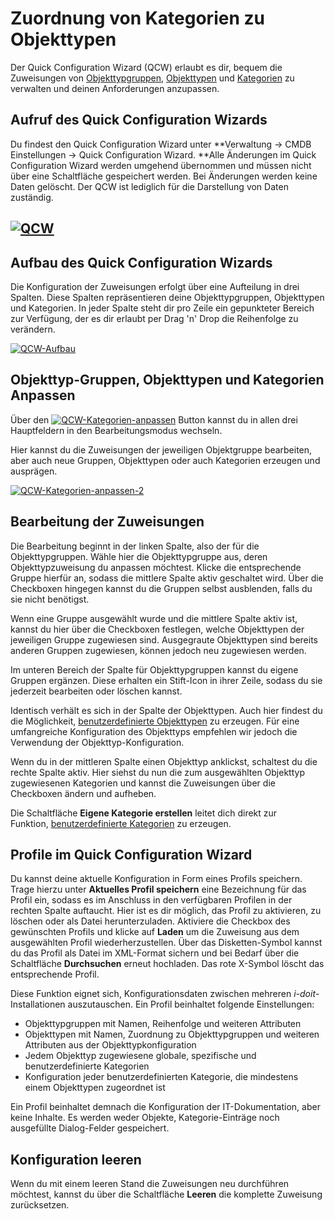 # Zuordnung von Kategorien zu Objekttypen

Der Quick Configuration Wizard (QCW) erlaubt es dir, bequem die Zuweisungen von [Objekttypgruppen](../glossar.md), [Objekttypen](../glossar.md) und [Kategorien](../glossar.md) zu verwalten und deinen Anforderungen anzupassen.

Aufruf des Quick Configuration Wizards
--------------------------------------

Du findest den Quick Configuration Wizard unter **Verwaltung → CMDB Einstellungen → Quick Configuration Wizard. **Alle Änderungen im Quick Configuration Wizard werden umgehend übernommen und müssen nicht über eine Schaltfläche gespeichert werden. Bei Änderungen werden keine Daten gelöscht. Der QCW ist lediglich für die Darstellung von Daten zuständig.

[![QCW](../assets/images/grundlagen/zuordnung-von-kategorien-zu-objekttypen/1-zko.png)](../assets/images/grundlagen/zuordnung-von-kategorien-zu-objekttypen/1-zko.png)
------------------------------------------------------------------------------------------------------------

Aufbau des Quick Configuration Wizards
--------------------------------------

Die Konfiguration der Zuweisungen erfolgt über eine Aufteilung in drei Spalten. Diese Spalten repräsentieren deine Objekttypgruppen, Objekttypen und Kategorien. In jeder Spalte steht dir pro Zeile ein gepunkteter Bereich zur Verfügung, der es dir erlaubt per Drag 'n' Drop die Reihenfolge zu verändern.

[![QCW-Aufbau](../assets/images/grundlagen/zuordnung-von-kategorien-zu-objekttypen/2-zko.png)](../assets/images/grundlagen/zuordnung-von-kategorien-zu-objekttypen/2-zko.png)

  

Objekttyp-Gruppen, Objekttypen und Kategorien Anpassen
------------------------------------------------------

Über den [![QCW-Kategorien-anpassen](../assets/images/grundlagen/zuordnung-von-kategorien-zu-objekttypen/3-zko.png)](../assets/images/grundlagen/zuordnung-von-kategorien-zu-objekttypen/3-zko.png) Button kannst du in allen drei Hauptfeldern in den Bearbeitungsmodus wechseln.

Hier kannst du die Zuweisungen der jeweiligen Objektgruppe bearbeiten, aber auch neue Gruppen, Objekttypen oder auch Kategorien erzeugen und ausprägen.

[![QCW-Kategorien-anpassen-2](../assets/images/grundlagen/zuordnung-von-kategorien-zu-objekttypen/4-zko.png)](../assets/images/grundlagen/zuordnung-von-kategorien-zu-objekttypen/4-zko.png)

Bearbeitung der Zuweisungen
---------------------------

Die Bearbeitung beginnt in der linken Spalte, also der für die Objekttypgruppen. Wähle hier die Objekttypgruppe aus, deren Objekttypzuweisung du anpassen möchtest. Klicke die entsprechende Gruppe hierfür an, sodass die mittlere Spalte aktiv geschaltet wird. Über die Checkboxen hingegen kannst du die Gruppen selbst ausblenden, falls du sie nicht benötigst.

Wenn eine Gruppe ausgewählt wurde und die mittlere Spalte aktiv ist, kannst du hier über die Checkboxen festlegen, welche Objekttypen der jeweiligen Gruppe zugewiesen sind. Ausgegraute Objekttypen sind bereits anderen Gruppen zugewiesen, können jedoch neu zugewiesen werden.

Im unteren Bereich der Spalte für Objekttypgruppen kannst du eigene Gruppen ergänzen. Diese erhalten ein Stift-Icon in ihrer Zeile, sodass du sie jederzeit bearbeiten oder löschen kannst.

Identisch verhält es sich in der Spalte der Objekttypen. Auch hier findest du die Möglichkeit, [benutzerdefinierte Objekttypen](benutzerdefinierte-objekttypen.md) zu erzeugen. Für eine umfangreiche Konfiguration des Objekttyps empfehlen wir jedoch die Verwendung der Objekttyp-Konfiguration.

Wenn du in der mittleren Spalte einen Objekttyp anklickst, schaltest du die rechte Spalte aktiv. Hier siehst du nun die zum ausgewählten Objekttyp zugewiesenen Kategorien und kannst die Zuweisungen über die Checkboxen ändern und aufheben.

Die Schaltfläche **Eigene Kategorie erstellen** leitet dich direkt zur Funktion, [benutzerdefinierte Kategorien](benutzerdefinierte-kategorien.md) zu erzeugen.

Profile im Quick Configuration Wizard
-------------------------------------

Du kannst deine aktuelle Konfiguration in Form eines Profils speichern. Trage hierzu unter **Aktuelles Profil speichern** eine Bezeichnung für das Profil ein, sodass es im Anschluss in den verfügbaren Profilen in der rechten Spalte auftaucht. Hier ist es dir möglich, das Profil zu aktivieren, zu löschen oder als Datei herunterzuladen. Aktiviere die Checkbox des gewünschten Profils und klicke auf **Laden** um die Zuweisung aus dem ausgewählten Profil wiederherzustellen. Über das Disketten-Symbol kannst du das Profil als Datei im XML-Format sichern und bei Bedarf über die Schaltfläche **Durchsuchen** erneut hochladen. Das rote X-Symbol löscht das entsprechende Profil.

Diese Funktion eignet sich, Konfigurationsdaten zwischen mehreren _i-doit_\-Installationen auszutauschen. Ein Profil beinhaltet folgende Einstellungen:

*   Objekttypgruppen mit Namen, Reihenfolge und weiteren Attributen
*   Objekttypen mit Namen, Zuordnung zu Objekttypgruppen und weiteren Attributen aus der Objekttypkonfiguration
*   Jedem Objekttyp zugewiesene globale, spezifische und benutzerdefinierte Kategorien
*   Konfiguration jeder benutzerdefinierten Kategorie, die mindestens einem Objekttypen zugeordnet ist

Ein Profil beinhaltet demnach die Konfiguration der IT-Dokumentation, aber keine Inhalte. Es werden weder Objekte, Kategorie-Einträge noch ausgefüllte Dialog-Felder gespeichert.

Konfiguration leeren
--------------------

Wenn du mit einem leeren Stand die Zuweisungen neu durchführen möchtest, kannst du über die Schaltfläche **Leeren** die komplette Zuweisung zurücksetzen.